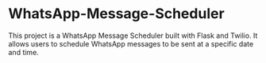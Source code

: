 # WhatsApp-Message-Scheduler
This project is a WhatsApp Message Scheduler built with Flask and Twilio. It allows users to schedule WhatsApp messages to be sent at a specific date and time.
